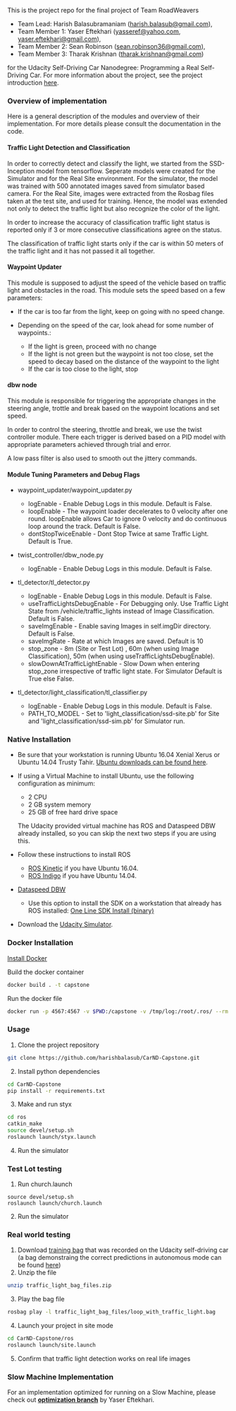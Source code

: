This is the project repo for the final project of Team RoadWeavers  

* Team Lead: Harish Balasubramaniam (harish.balasub@gmail.com), 
* Team Member 1: Yaser Eftekhari (yasseref@yahoo.com, yaser.eftekhari@gmail.com), 
* Team Member 2: Sean Robinson (sean.robinson36@gmail.com), 
* Team Member 3: Tharak Krishnan (tharak.krishnan@gmail.com)   

for the Udacity Self-Driving Car Nanodegree: Programming a Real Self-Driving Car. For more information about the project, see the project introduction [here](https://classroom.udacity.com/nanodegrees/nd013/parts/6047fe34-d93c-4f50-8336-b70ef10cb4b2/modules/e1a23b06-329a-4684-a717-ad476f0d8dff/lessons/462c933d-9f24-42d3-8bdc-a08a5fc866e4/concepts/5ab4b122-83e6-436d-850f-9f4d26627fd9).

### Overview of implementation
Here is a general description of the modules and overview of their implementation. For more details please consult the documentation in the code.

#### Traffic Light Detection and Classification
In order to correctly detect and classify the light, we started from the SSD-Inception model from tensorflow. Seperate models were created for the Simulator and for the Real Site environment. For the simulator, the model was trained with 500 annotated images saved from simulator based camera. For the Real Site, images were extracted from the Rosbag files taken at the test site, and used for training. Hence, the model was extended not only to detect the traffic light but also recognize the color of the light.

In order to increase the accuracy of classification traffic light status is reported only if 3 or more consecutive classifications agree on the status.

The classification of traffic light starts only if the car is within 50 meters of the traffic light and it has not passed it all together.


#### Waypoint Updater
This module is supposed to adjust the speed of the vehicle based on traffic light and obstacles in the road.
This module sets the speed based on a few parameters:
* If the car is too far from the light, keep on going with no speed change.
* Depending on the speed of the car, look ahead for some number of waypoints.:

    - If the light is green, proceed with no change
    - If the light is not green but the waypoint is not too close, set the speed to decay based on the distance of the waypoint to the light
    - If the car is too close to the light, stop

#### dbw node
This module is responsible for triggering the appropriate changes in the steering angle, trottle and break based on the waypoint locations and set speed.

In order to control the steering, throttle and break, we use the twist controller module. There each trigger is derived based on a PID model with appropriate parameters achieved through trial and error.

A low pass filter is also used to smooth out the jittery commands.

#### Module Tuning Parameters and Debug Flags

* waypoint_updater/waypoint_updater.py
    - logEnable - Enable Debug Logs in this module. Default is False. 
    - loopEnable - The waypoint loader decelerates to 0 velocity after one round. loopEnable allows Car to ignore 0 velocity and do continuous loop around the track. Default is False.
    - dontStopTwiceEnable - Dont Stop Twice at same Traffic Light. Default is True.

* twist_controller/dbw_node.py
    - logEnable - Enable Debug Logs in this module. Default is False. 

* tl_detector/tl_detector.py
    - logEnable - Enable Debug Logs in this module. Default is False. 
    - useTrafficLightsDebugEnable - For Debugging only. Use Traffic Light State from /vehicle/traffic_lights instead of Image Classification. Default is False.
    - saveImgEnable - Enable saving Images in self.imgDir directory. Default is False.
    - saveImgRate - Rate at which Images are saved. Default is 10
    - stop_zone - 8m (Site or Test Lot) , 60m (when using Image Classification), 50m (when using useTrafficLightsDebugEnable).
    - slowDownAtTrafficLightEnable - Slow Down when entering stop_zone irrespective of traffic light state. For Simulator Default is True else False.

* tl_detector/light_classification/tl_classifier.py
    - logEnable - Enable Debug Logs in this module. Default is False. 
    - PATH_TO_MODEL - Set to 'light_classification/ssd-site.pb' for Site and 'light_classification/ssd-sim.pb' for Simulator run.

### Native Installation

* Be sure that your workstation is running Ubuntu 16.04 Xenial Xerus or Ubuntu 14.04 Trusty Tahir. [Ubuntu downloads can be found here](https://www.ubuntu.com/download/desktop).
* If using a Virtual Machine to install Ubuntu, use the following configuration as minimum:
  * 2 CPU
  * 2 GB system memory
  * 25 GB of free hard drive space

  The Udacity provided virtual machine has ROS and Dataspeed DBW already installed, so you can skip the next two steps if you are using this.

* Follow these instructions to install ROS
  * [ROS Kinetic](http://wiki.ros.org/kinetic/Installation/Ubuntu) if you have Ubuntu 16.04.
  * [ROS Indigo](http://wiki.ros.org/indigo/Installation/Ubuntu) if you have Ubuntu 14.04.
* [Dataspeed DBW](https://bitbucket.org/DataspeedInc/dbw_mkz_ros)
  * Use this option to install the SDK on a workstation that already has ROS installed: [One Line SDK Install (binary)](https://bitbucket.org/DataspeedInc/dbw_mkz_ros/src/81e63fcc335d7b64139d7482017d6a97b405e250/ROS_SETUP.md?fileviewer=file-view-default)
* Download the [Udacity Simulator](https://github.com/udacity/CarND-Capstone/releases).

### Docker Installation
[Install Docker](https://docs.docker.com/engine/installation/)

Build the docker container
```bash
docker build . -t capstone
```

Run the docker file
```bash
docker run -p 4567:4567 -v $PWD:/capstone -v /tmp/log:/root/.ros/ --rm -it capstone
```

### Usage

1. Clone the project repository
```bash
git clone https://github.com/harishbalasub/CarND-Capstone.git
```

2. Install python dependencies
```bash
cd CarND-Capstone
pip install -r requirements.txt
```
3. Make and run styx
```bash
cd ros
catkin_make
source devel/setup.sh
roslaunch launch/styx.launch
```
4. Run the simulator

### Test Lot testing
1. Run church.launch
```cd ros
source devel/setup.sh
roslaunch launch/church.launch
```
2. Run the simulator

### Real world testing
1. Download [training bag](https://drive.google.com/file/d/0B2_h37bMVw3iYkdJTlRSUlJIamM/view?usp=sharing) that was recorded on the Udacity self-driving car (a bag demonstraing the correct predictions in autonomous mode can be found [here](https://drive.google.com/open?id=0B2_h37bMVw3iT0ZEdlF4N01QbHc))
2. Unzip the file
```bash
unzip traffic_light_bag_files.zip
```
3. Play the bag file
```bash
rosbag play -l traffic_light_bag_files/loop_with_traffic_light.bag
```
4. Launch your project in site mode
```bash
cd CarND-Capstone/ros
roslaunch launch/site.launch
```
5. Confirm that traffic light detection works on real life images


### Slow Machine Implementation
 For an implementation optimized for running on a Slow Machine, please check out **[optimization branch](https://github.com/yaser-eftekhari/CarND-Capstone/tree/optimization)** by Yaser Eftekhari.
